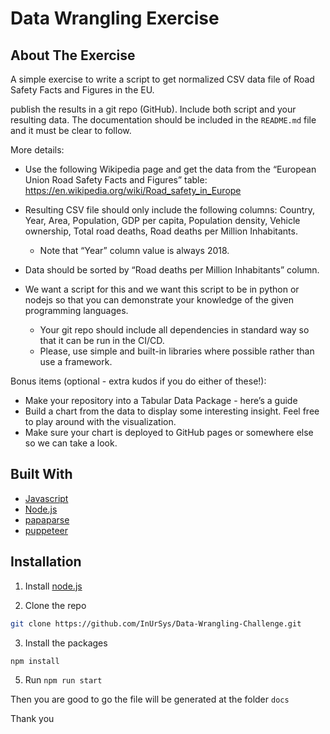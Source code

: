 # Data Wrangling Exercise

## About The Exercise
A simple exercise to write a script to get normalized CSV data file of Road Safety Facts and Figures in the EU.

publish the results in a git repo (GitHub). Include both script and your resulting data. 
The documentation should be included in the `README.md` file and it must be clear to follow.

More details:

* Use the following Wikipedia page and get the data from the “European Union Road Safety Facts and Figures” table: https://en.wikipedia.org/wiki/Road_safety_in_Europe

* Resulting CSV file should only include the following columns: Country, Year, Area, Population, GDP per capita, Population density, Vehicle ownership, Total road deaths, Road deaths per Million Inhabitants.
    * Note that “Year” column value is always 2018.
    
* Data should be sorted by “Road deaths per Million Inhabitants” column.

* We want a script for this and we want this script to be in python or nodejs so that you can demonstrate your knowledge of the given programming languages.
    * Your git repo should include all dependencies in standard way so that it can be run in the CI/CD.
    * Please, use simple and built-in libraries where possible rather than use a framework.
    
Bonus items (optional - extra kudos if you do either of these!):

* Make your repository into a Tabular Data Package - here’s a guide
* Build a chart from the data to display some interesting insight. Feel free to play around with the visualization.
* Make sure your chart is deployed to GitHub pages or somewhere else so we can take a look.

## Built With
* [Javascript]()
* [Node.js](https://nodejs.org/)
* [papaparse](https://www.papaparse.com/)
* [puppeteer](https://pptr.dev/)


## Installation ##
1. Install [node.js](https://nodejs.org/)

2. Clone the repo
```sh
git clone https://github.com/InUrSys/Data-Wrangling-Challenge.git
```

3. Install the packages
```sh
npm install
```

5. Run ```npm run start``` 

Then you are good to go the file will be generated at the folder `docs`

Thank you
   